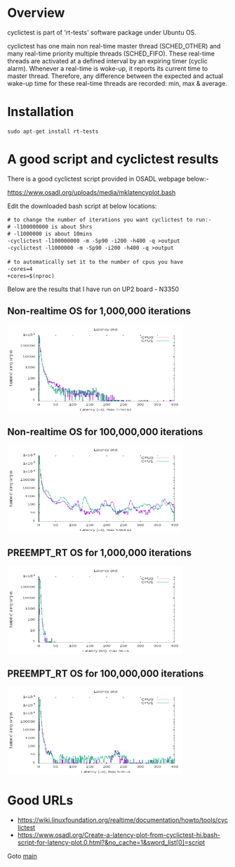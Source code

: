 # Overview
cyclictest is part of 'rt-tests' software package under Ubuntu OS.

cyclictest has one main non real-time master thread (SCHED_OTHER)
and many real-time priority multiple threads (SCHED_FIFO). These
real-time threads are activated at a defined interval by an expiring
timer (cyclic alarm). Whenever a real-time is woke-up, it reports its
current time to master thread. Therefore, any difference between
the expected and actual wake-up time for these real-time threads are
recorded: min, max & average.

# Installation
```
sudo apt-get install rt-tests
```

# A good script and cyclictest results

There is a good cyclictest script provided in OSADL webpage below:-

https://www.osadl.org/uploads/media/mklatencyplot.bash

Edit the downloaded bash script at below locations:

```
# to change the number of iterations you want cyclictest to run:-
# -l100000000 is about 5hrs
# -l1000000 is about 10mins
-cyclictest -l100000000 -m -Sp90 -i200 -h400 -q >output
-cyclictest -l1000000 -m -Sp90 -i200 -h400 -q >output

# to automatically set it to the number of cpus you have
-cores=4
+cores=$(nproc)
```

Below are the results that I have run on UP2 board - N3350

## Non-realtime OS for 1,000,000 iterations
<img src="../images/realtime/plot-1000000.png" width="400" height="200" />

## Non-realtime OS for 100,000,000 iterations
<img src="../images/realtime/plot-100000000.png" width="400" height="200" />

## PREEMPT_RT OS for 1,000,000 iterations
<img src="../images/realtime/plot-1000000-rt.png" width="400" height="200" />

## PREEMPT_RT OS for 100,000,000 iterations
<img src="../images/realtime/plot-100000000-rt.png" width="400" height="200" />

# Good URLs
 - https://wiki.linuxfoundation.org/realtime/documentation/howto/tools/cyclictest
 - https://www.osadl.org/Create-a-latency-plot-from-cyclictest-hi.bash-script-for-latency-plot.0.html?&no_cache=1&sword_list[0]=script



Goto [main](https://github.com/elvinongbl/devnotes)
